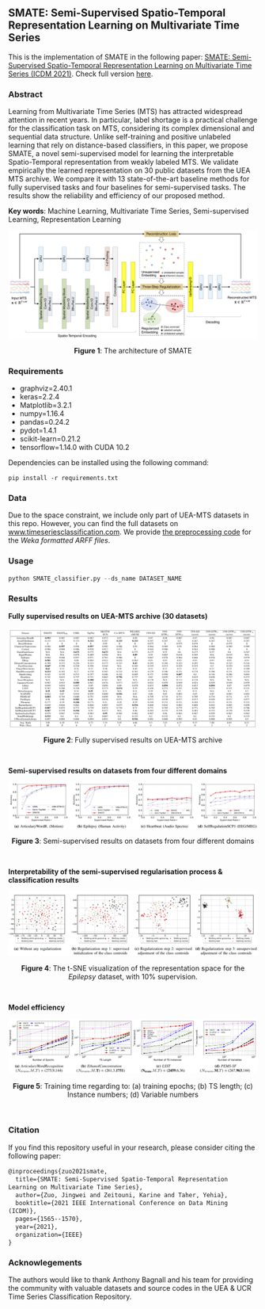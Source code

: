 ## SMATE: Semi-Supervised Spatio-Temporal Representation Learning on Multivariate Time Series
This is the implementation of SMATE in the following paper: [SMATE: Semi-Supervised Spatio-Temporal Representation Learning on Multivariate Time Series (ICDM 2021)](https://arxiv.org/pdf/2110.00578.pdf). Check full version [here](https://www.jingweizuo.com/publication/SMATE_ICDM2021.pdf).

### Abstract
Learning from Multivariate Time Series (MTS) has attracted widespread attention in recent years. In particular, label shortage is a practical challenge for the classification task on MTS, considering its complex dimensional and sequential data structure. Unlike self-training and positive unlabeled learning that rely on distance-based classifiers, in this paper, we propose SMATE, a novel semi-supervised model for learning the interpretable Spatio-Temporal representation from weakly labeled MTS. We validate empirically the learned representation on 30 public datasets from the UEA MTS archive. We compare it with 13 state-of-the-art baseline methods for fully supervised tasks and four baselines for semi-supervised tasks. The results show the reliability and efficiency of our proposed method.

**Key words**: Machine Learning, Multivariate Time Series, Semi-supervised Learning, Representation Learning


<img src="./figures/ModelStructure.png" alt="The architecture of SMATE" style="zoom:90%" align="middle"/>

<p align="center"><b>Figure 1</b>: The architecture of SMATE</p>

### Requirements

- graphviz=2.40.1
- keras=2.2.4
- Matplotlib=3.2.1
- numpy=1.16.4
- pandas=0.24.2
- pydot=1.4.1
- scikit-learn=0.21.2
- tensorflow=1.14.0 with CUDA 10.2

Dependencies can be installed using the following command:

```
pip install -r requirements.txt
```

### Data

Due to the space constraint, we include only part of UEA-MTS datasets in this repo. However, you can find the full datasets on www.timeseriesclassification.com. We provide [the preprocessing code](./Datasets/MTS-UEA/Preprocessing_MTS_UEA.ipynb) for the *Weka formatted ARFF files*.

### Usage

```python
python SMATE_classifier.py --ds_name DATASET_NAME
```

### Results

<b>Fully supervised results on UEA-MTS archive (30 datasets)</b>

<img src="./figures/supervisedResults.png" alt="Supervised Results" style="zoom:100%" align="middle"/>

<p align="center"><b>Figure 2</b>: Fully supervised results on UEA-MTS archive</p>

<br>

<b>Semi-supervised results on datasets from four different domains</b>

<img src="./figures/SSL_results.png" alt="Semi-supervised Results" style="zoom:100%" align="middle"/>

<p align="center"><b>Figure 3</b>: Semi-supervised results on datasets from four different domains</p>

<br>

<b>Interpretability of the semi-supervised regularisation process & classification results</b>

<img src="./figures/HiddenRepresentation.png" alt="Hidden Representation Space" style="zoom:200%" slign= "middle"/>

<p align="center"><b>Figure 4</b>: The t-SNE visualization of the representation space for the <i>Epilepsy</i> dataset, with 10% supervision.</p>

<br>

<b>Model efficiency </b>

<img src="./figures/Efficiency.png" alt="Model Efficiency" style="zoom:200%;" slign= "middle"/>

<p align="center"><b>Figure 5</b>: Training time regarding to: (a) training epochs; (b) TS length; (c) Instance numbers; (d) Variable numbers </p>

<br>

### Citation

If you find this repository useful in your research, please consider citing the following paper:

```script
@inproceedings{zuo2021smate,
  title={SMATE: Semi-Supervised Spatio-Temporal Representation Learning on Multivariate Time Series},
  author={Zuo, Jingwei and Zeitouni, Karine and Taher, Yehia},
  booktitle={2021 IEEE International Conference on Data Mining (ICDM)},
  pages={1565--1570},
  year={2021},
  organization={IEEE}
}
```



### Acknowlegements

The authors would like to thank Anthony Bagnall and his team for providing the community with valuable datasets and source codes in the UEA & UCR Time Series Classification Repository.

